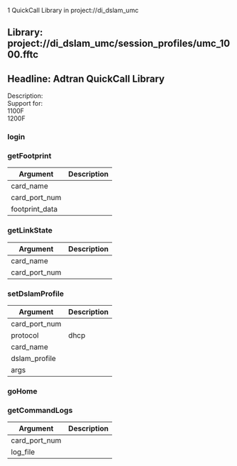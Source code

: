 1 QuickCall Library in project://di_dslam_umc
## Library: project://di_dslam_umc/session_profiles/umc_1000.fftc
## Headline: Adtran QuickCall Library
Description:  
Support for:  
1100F  
1200F  
  
### login
### getFootprint

Argument | Description
------------ | -------------
card_name | 
card_port_num | 
footprint_data | 
### getLinkState

Argument | Description
------------ | -------------
card_name | 
card_port_num | 
### setDslamProfile

Argument | Description
------------ | -------------
card_port_num | 
protocol | dhcp | pppoe | multicast
card_name | 
dslam_profile | 
args | 
### goHome
### getCommandLogs

Argument | Description
------------ | -------------
card_port_num | 
log_file | 
